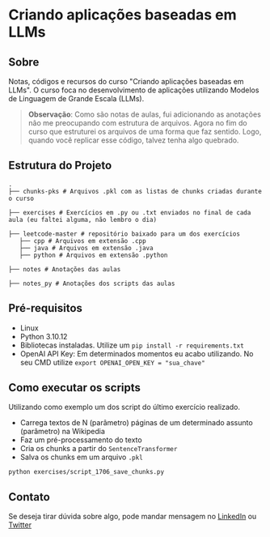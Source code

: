 # Criando aplicações baseadas em LLMs

## Sobre

Notas, códigos e recursos do curso "Criando aplicações baseadas em LLMs". O curso foca no desenvolvimento de aplicações utilizando Modelos de Linguagem de Grande Escala (LLMs).

> **Observação**: Como são notas de aulas, fui adicionando as anotações não me preocupando com estrutura de arquivos. Agora no fim do curso que estruturei os arquivos de uma forma que faz sentido. Logo, quando você replicar esse código, talvez tenha algo quebrado.

## Estrutura do Projeto


```
.
├── chunks-pks # Arquivos .pkl com as listas de chunks criadas durante o curso

├── exercises # Exercícios em .py ou .txt enviados no final de cada aula (eu faltei alguma, não lembro o dia)

├── leetcode-master # repositório baixado para um dos exercícios
   ├── cpp # Arquivos em extensão .cpp
   ├── java # Arquivos em extensão .java
   ├── python # Arquivos em extensão .python

├── notes # Anotações das aulas

├── notes_py # Anotações dos scripts das aulas

```

## Pré-requisitos 

- Linux
- Python 3.10.12
- Bibliotecas instaladas. Utilize um `pip install -r requirements.txt`
- OpenAI API Key: Em determinados momentos eu acabo utilizando. No seu CMD utilize `export OPENAI_OPEN_KEY = "sua_chave"`

## Como executar os scripts

Utilizando como exemplo um dos script do último exercício realizado. 

- Carrega textos de N (parâmetro) páginas de um determinado assunto (parâmetro) na Wikipedia
- Faz um pré-processamento do texto
- Cria os chunks a partir do `SentenceTransformer`
- Salva os chunks em um arquivo `.pkl`

```
python exercises/script_1706_save_chunks.py
```

## Contato

Se deseja tirar dúvida sobre algo, pode mandar mensagem no [LinkedIn](https://www.linkedin.com/in/rafael-barbosa0) ou [Twitter](https://x.com/rafaelbarbosa_s)